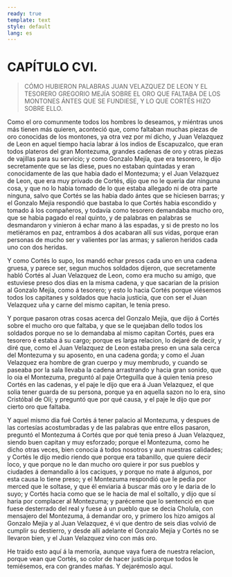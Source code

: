 ```yaml
---
ready: true
template: text
style: default
lang: es
---
```


# CAPÍTULO CVI.

> CÓMO HUBIERON PALABRAS JUAN VELAZQUEZ DE LEON Y EL TESORERO GREGORIO
> MEJÍA SOBRE EL ORO QUE FALTABA DE LOS MONTONES ÁNTES QUE SE FUNDIESE, Y
> LO QUE CORTÉS HIZO SOBRE ELLO.


Como el oro comunmente todos los hombres lo deseamos, y miéntras
unos más tienen más quieren, aconteció que, como faltaban muchas
piezas de oro conocidas de los montones, ya otra vez por mí dicho,
y Juan Velazquez de Leon en aquel tiempo hacia labrar á los indios
de Escapuzalco, que eran todos plateros del gran Montezuma, grandes
cadenas de oro y otras piezas de vajillas para su servicio; y como
Gonzalo Mejía, que era tesorero, le dijo secretamente que se las diese,
pues no estaban quintadas y eran conocidamente de las que habia dado el
Montezuma; y el Juan Velazquez de Leon, que era muy privado de Cortés,
dijo que no le queria dar ninguna cosa, y que no lo habia tomado de lo
que estaba allegado ni de otra parte ninguna, salvo que Cortés se las
habia dado ántes que se hiciesen barras; y el Gonzalo Mejía respondió
que bastaba lo que Cortés habia escondido y tomado á los compañeros, y
todavía como tesorero demandaba mucho oro, que se habia pagado el real
quinto, y de palabras en palabras se desmandaron y vinieron á echar
mano á las espadas, y si de presto no los metiéramos en paz, entrambos
á dos acabaran allí sus vidas, porque eran personas de mucho ser y
valientes por las armas; y salieron heridos cada uno con dos heridas.

Y como Cortés lo supo, los mandó echar presos cada uno en una cadena
gruesa, y parece ser, segun muchos soldados dijeron, que secretamente
habló Cortés al Juan Velazquez de Leon, como era mucho su amigo, que
estuviese preso dos dias en la misma cadena, y que sacarian de la
prision al Gonzalo Mejía, como á tesorero; y esto lo hacia Cortés
porque viésemos todos los capitanes y soldados que hacia justicia, que
con ser el Juan Velazquez uña y carne del mismo capitan, le tenia preso.

Y porque pasaron otras cosas acerca del Gonzalo Mejía, que dijo á
Cortés sobre el mucho oro que faltaba, y que se le quejaban dello todos
los soldados porque no se lo demandaba al mismo capitan Cortés, pues
era tesorero é estaba á su cargo; porque es larga relacion, lo dejaré
de decir, y diré que, como el Juan Velazquez de Leon estaba preso en
una sala cerca del Montezuma y su aposento, en una cadena gorda; y
como el Juan Velazquez era hombre de gran cuerpo y muy membrudo, y
cuando se paseaba por la sala llevaba la cadena arrastrando y hacia
gran sonido, que lo oia el Montezuma, preguntó al paje Orteguilla que
á quien tenia preso Cortés en las cadenas, y el paje le dijo que era á
Juan Velazquez, el que solia tener guarda de su persona, porque ya en
aquella sazon no lo era, sino Cristóbal de Olí; y preguntó que por qué
causa, y el paje le dijo que por cierto oro que faltaba.

Y aquel mismo dia fué Cortés á tener palacio al Montezuma, y despues
de las cortesías acostumbradas y de las palabras que entre ellos
pasaron, preguntó el Montezuma á Cortés que por qué tenia preso á Juan
Velazquez, siendo buen capitan y muy esforzado; porque el Montezuma,
como he dicho otras veces, bien conocia á todos nosotros y aun nuestras
calidades; y Cortés le dijo medio riendo que porque era tabanillo, que
quiere decir loco, y que porque no le dan mucho oro quiere ir por sus
pueblos y ciudades á demandallo á los caciques, y porque no mate á
algunos, por esta causa lo tiene preso; y el Montezuma respondió que
le pedia por merced que le soltase, y que él enviaria á buscar más oro
y le daria de lo suyo; y Cortés hacia como que se le hacia de mal el
soltallo, y dijo que sí haria por complacer al Montezuma; y paréceme
que lo sentenció en que fuese desterrado del real y fuese á un pueblo
que se decia Cholula, con mensajero del Montezuma, á demandar oro, y
primero los hizo amigos al Gonzalo Mejía y al Juan Velazquez, é vi
que dentro de seis dias volvió de cumplir su destierro, y desde allí
adelante el Gonzalo Mejía y Cortés no se llevaron bien, y el Juan
Velazquez vino con más oro.

He traido esto aquí á la memoria, aunque vaya fuera de nuestra
relacion, porque vean que Cortés, so color de hacer justicia porque
todos le temiésemos, era con grandes mañas. Y dejarémoslo aquí.

